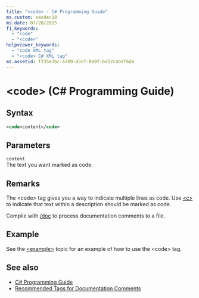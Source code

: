 ```yaml
---
title: "<code> - C# Programming Guide"
ms.custom: seodec18
ms.date: 07/20/2015
f1_keywords: 
  - "code"
  - "<code>"
helpviewer_keywords: 
  - "code XML tag"
  - "<code> C# XML tag"
ms.assetid: f235e3bc-a709-43cf-8a9f-bd57cabdf6da
---
```

# \<code> (C# Programming Guide)
## Syntax  
  
```xml  
<code>content</code>  
```  
  
## Parameters  
 `content`  
 The text you want marked as code.  
  
## Remarks  
 The \<code> tag gives you a way to indicate multiple lines as code. Use [\<c>](./code-inline.md) to indicate that text within a description should be marked as code.  
  
 Compile with [/doc](../../language-reference/compiler-options/doc-compiler-option.md) to process documentation comments to a file.  
  
## Example  
 See the [\<example>](./example.md) topic for an example of how to use the \<code> tag.  
  
## See also

- [C# Programming Guide](../index.md)
- [Recommended Tags for Documentation Comments](./recommended-tags-for-documentation-comments.md)
